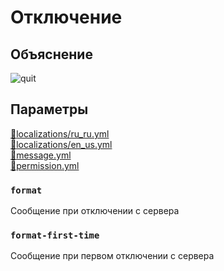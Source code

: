 <!-- #region title -->
# Отключение
<!-- #endregion title -->

<!-- #region explanation -->
## Объяснение
![quit](/quit.png)
<!-- #endregion explanation -->

<!-- #region parameters -->
## Параметры
[:file_folder:localizations/ru_ru.yml](/docs/localizations/ru_ru/message/quit)\
[:file_folder:localizations/en_us.yml](/docs/localizations/en_us/message/quit)\
[:file_folder:message.yml](/docs/message/quit)\
[:file_folder:permission.yml](/docs/permission/message/quit)
<!-- #endregion parameters -->

<!-- #region localization -->
### `format`

Сообщение при отключении с сервера

### `format-first-time`
Сообщение при первом отключении с сервера   
<!-- #endregion localization -->